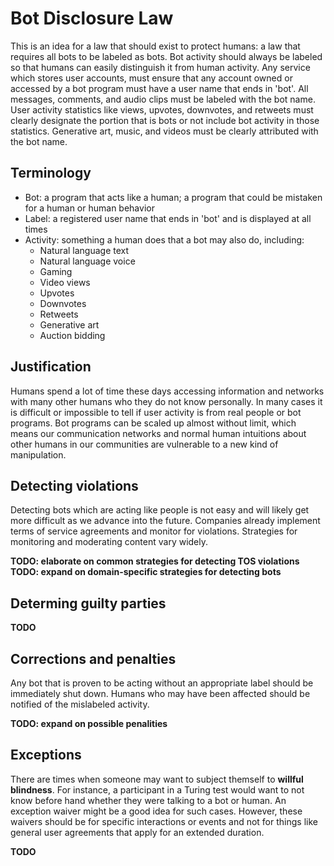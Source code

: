 # Bot Disclosure Law

This is an idea for a law that should exist to protect humans: a law that requires all bots to be labeled as bots. Bot activity should always be labeled so that humans can easily distinguish it from human activity. Any service which stores user accounts, must ensure that any account owned or accessed by a bot program must have a user name that ends in 'bot'. All messages, comments, and audio clips must be labeled with the bot name. User activity statistics like views, upvotes, downvotes, and retweets must clearly designate the portion that is bots or not include bot activity in those statistics. Generative art, music, and videos must be clearly attributed with the bot name.

## Terminology

- Bot: a program that acts like a human; a program that could be mistaken for a human or human behavior  
- Label: a registered user name that ends in 'bot' and is displayed at all times  
- Activity: something a human does that a bot may also do, including:
  - Natural language text
  - Natural language voice
  - Gaming
  - Video views
  - Upvotes
  - Downvotes
  - Retweets
  - Generative art
  - Auction bidding

## Justification

Humans spend a lot of time these days accessing information and networks with many other humans who they do not know personally. In many cases it is difficult or impossible to tell if user activity is from real people or bot programs. Bot programs can be scaled up almost without limit, which means our communication networks and normal human intuitions about other humans in our communities are vulnerable to a new kind of manipulation.

## Detecting violations

Detecting bots which are acting like people is not easy and will likely get more difficult as we advance into the future. Companies already implement terms of service agreements and monitor for violations. Strategies for monitoring and moderating content vary widely.

**TODO: elaborate on common strategies for detecting TOS violations**  
**TODO: expand on domain-specific strategies for detecting bots**

## Determing guilty parties

**TODO**

## Corrections and penalties

Any bot that is proven to be acting without an appropriate label should be immediately shut down. Humans who may have been affected should be notified of the mislabeled activity.

**TODO: expand on possible penalities**

## Exceptions

There are times when someone may want to subject themself to **willful blindness**. For instance, a participant in a Turing test would want to not know before hand whether they were talking to a bot or human. An exception waiver might be a good idea for such cases. However, these waivers should be for specific interactions or events and not for things like general user agreements that apply for an extended duration.

**TODO**
